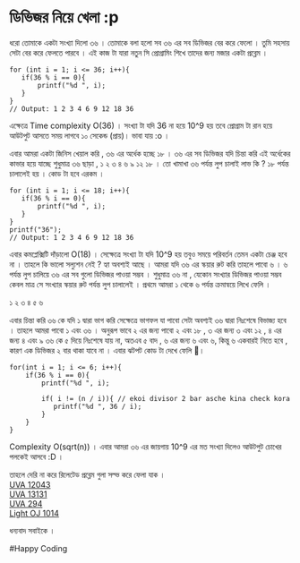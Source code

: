 # ডিভিজর নিয়ে খেলা :p

ধরো তোমাকে  একটা সংখ্যা দিলো ৩৬ । তোমাকে বলা হলো সব ৩৬ এর সব ডিভিজর বের করে ফেলো । তুমি সহসায় সেটা বের করে ফেলতে পারবে । এই কাজ টা যারা নতুন সি প্রোগ্রামিং শিখে তাদের জন্য মজার একটা প্রব্লেম । 

```text
for (int i = 1; i <= 36; i++){
   if(36 % i == 0){
       printf("%d ", i);
   }
}
// Output: 1 2 3 4 6 9 12 18 36
```

এক্ষেত্রে Time complexity O\(36\) । সংখ্যা টা যদি 36 না হয়ে  10^9 হয় তবে প্রোগ্রাম টা রান হয়ে আউটপুট আসতে  সময় লাগবে ১০ সেকেন্ড  \(প্রায়\)। ভাবা যায় :o । 

এবার আমরা একটা জিনিস খেয়াল করি , ৩৬ এর অর্ধেক হচ্ছে ১৮ । ৩৬ এর সব ডিভিজর যদি চিন্তা করি এই অর্ধেকের  কাভার হয়ে যাচ্ছে  শুধুমাত্র ৩৬ ছাড়া , ১ ২ ৩ ৪ ৬ ৯ ১২ ১৮ । তো খামাখা ৩৬ পর্যন্ত লুপ চালাই লাভ কি ? ১৮ পর্যন্ত চালালেই হয় । কোড টা হবে এরকম ।

```text
for (int i = 1; i <= 18; i++){
   if(36 % i == 0){
       printf("%d ", i);
   }
}
printf("36"); 
// Output: 1 2 3 4 6 9 12 18 36
```

এবার কমপ্লেক্সিটি দাঁড়ালো  O\(18\)  । সেক্ষেত্রে সংখ্যা টা যদি 10^9 হয় তবুও সময়ে পরিবর্তন তেমন একটা চেঞ্জ হবে না । তাহলে কি ভালো সল্যুশন নেই ? হ্যা অবশ্যই আছে । আমরা যদি ৩৬ এর স্কয়ার রুট করি তাহলে পাবো ৬ । ৬ পর্যন্ত লুপ চালিয়ে ৩৬  এর সব গুলো ডিভিজর পাওয়া সম্ভব ।  শুধুমাত্র ৩৬ না , যেকোন সংখ্যার ডিভিজর পাওয়া সম্ভব কেবল মাত্র সে সংখ্যার স্কয়ার রুট পর্যন্ত লুপ চালালেই । প্রথমে আমরা ১ থেকে ৬ পর্যন্ত ক্রমান্বয়ে লিখে ফেলি ।

১ ২ ৩ ৪ ৫ ৬

এবার চিন্তা করি ৩৬ কে যদি ১ দ্বারা ভাগ করি সেক্ষেত্রে ভাগফল যা পাবো সেটা অবশ্যই ৩৬ দ্বারা নিঃশেষে বিভাজ্য হবে । তাহলে আমরা পাবো ১ এবং ৩৬  । অনুরূপ ভাবে ২ এর জন্য পাবো ২ এবং ১৮ , ৩ এর জন্য ৩ এবং ১২ , ৪ এর জন্য ৪ এবং ৯ ৩৬ কে ৫ দিয়ে নিঃশেষে যায় না, অতএব ৫ বাদ , ৬ এর জন্য ৬ এবং ৬, কিন্তু ৬ একবারই নিতে হবে , কারণ এক ডিভিজর ২ বার থাকা যাবে না । এবার ঝটপট কোড টা দেখে ফেলি ।

```text
for(int i = 1; i <= 6; i++){
    if(36 % i == 0){
        printf("%d ", i); 
        
        if( i != (n / i)){ // ekoi divisor 2 bar asche kina check kora
           printf("%d ", 36 / i);
        }
    }
}
```

 Complexity O\(sqrt\(n\)\) । এবার আমরা ৩৬ এর জায়গায় 10^9  এর মত সংখ্যা দিলেও আউটপুট চোখের পলকেই আসবে :D । 

তাহলে দেরি না করে রিলেটেড প্রব্লেম গুলা সল্ভ করে ফেলা যাক ।   
[UVA 12043 ](https://onlinejudge.org/index.php?option=onlinejudge&Itemid=8&page=show_problem&problem=3194)  
[UVA 13131 ](https://onlinejudge.org/index.php?option=com_onlinejudge&Itemid=8&page=show_problem&problem=5042)  
[UVA 294](https://onlinejudge.org/index.php?option=com_onlinejudge&Itemid=8&page=show_problem&problem=230)   
[Light OJ 1014](http://lightoj.com/volume_showproblem.php?problem=1014)

ধন্যবাদ সবাইকে ।

\#Happy Coding  

